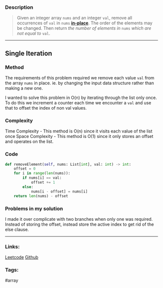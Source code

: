 
### Description

> Given an integer array `nums` and an integer `val`, remove all occurrences of `val` in `nums` [**in-place**](https://en.wikipedia.org/wiki/In-place_algorithm). The order of the elements may be changed. Then return _the number of elements in_ `nums` _which are not equal to_ `val`.

---
## Single Iteration
### Method
The requirements of this problem required we remove each value ```val``` from the array ```nums``` in place. ie. by changing the input data structure rather than making a new one.

I wanted to solve this problem in O(n) by iterating through the list only once. To do this we increment a counter each time we encounter a ```val``` and use that to offset the index of non val values.

### Complexity
Time Complexity - This method is O(n) since it visits each value of the list once
Space Complexity - This method is O(1) since it only stores an offset and operates on the list.

### Code
```py
def removeElement(self, nums: List[int], val: int) -> int:  
    offset = 0  
    for i in range(len(nums)):  
        if nums[i] == val:  
            offset += 1  
        else:  
            nums[i - offset] = nums[i]  
    return len(nums) - offset
```

### Problems in my solution
I made it over complicate with two branches when only one was required. Instead of storing the offset, instead store the active index to get rid of the else clause.

---

### Links:

[Leetcode](https://leetcode.com/problems/remove-element/)
[Github](https://github.com/tharmoth/leetcode)

### Tags:

#array
